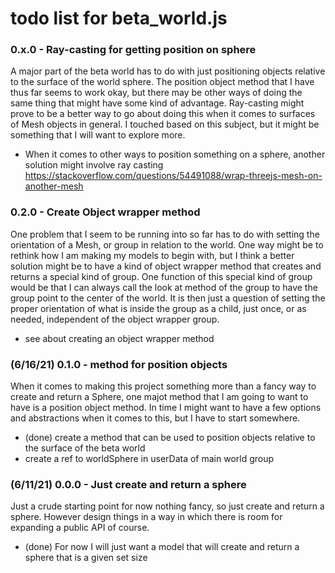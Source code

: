 # todo list for beta_world.js

### 0.x.0 - Ray-casting for getting position on sphere

A major part of the beta world has to do with just positioning objects relative to the surface of the world sphere. The position object method that I have thus far seems to work okay, but there may be other ways of doing the same thing that might have some kind of advantage. Ray-casting might prove to be a better way to go about doing this when it comes to surfaces of Mesh objects in general. I touched based on this subject, but it might be something that I will want to explore more.

* When it comes to other ways to position something on a sphere, another solution might involve ray casting
    https://stackoverflow.com/questions/54491088/wrap-threejs-mesh-on-another-mesh

### 0.2.0 - Create Object wrapper method

One problem that I seem to be running into so far has to do with setting the orientation of a Mesh, or group in relation to the world. One way might be to rethink how I am making my models to begin with, but I think a better solution might be to have a kind of object wrapper method that creates and returns a special kind of group. One function of this special kind of group would be that I can always call the look at method of the group to have the group point to the center of the world. It is then just a question of setting the proper orientation of what is inside the group as a child, just once, or as needed, independent of the object wrapper group.

* see about creating an object wrapper method

### (6/16/21) 0.1.0 - method for position objects

When it comes to making this project something more than a fancy way to create and return a Sphere, one majot method that I am going to want to have is a position object method. In time I might want to have a few options and abstractions when it comes to this, but I have to start somewhere.

* (done) create a method that can be used to position objects relative to the surface of the beta world
* create a ref to worldSphere in userData of main world group

### (6/11/21) 0.0.0 - Just create and return a sphere

Just a crude starting point for now nothing fancy, so just create and return a sphere. However design things in a way in which there is room for expanding a public API of course.

* (done) For now I will just want a model that will create and return a sphere that is a given set size